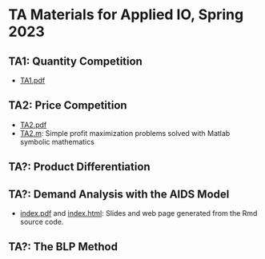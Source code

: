 # TA Materials for Applied IO, Spring 2023

## TA1: Quantity Competition
- [TA1.pdf](https://github.com/conghanzheng/Applied_IO_TA/blob/ccb87c854b9e67ec79e4ecd47840d879c325ef27/TA1.pdf)

## TA2: Price Competition
- [TA2.pdf](https://github.com/conghanzheng/Applied_IO_TA/blob/ccb87c854b9e67ec79e4ecd47840d879c325ef27/TA2.pdf)
- [TA2.m](https://github.com/conghanzheng/Applied_IO_TA/blob/ccb87c854b9e67ec79e4ecd47840d879c325ef27/TA2.m): Simple profit maximization problems solved with Matlab symbolic mathematics

## TA?: Product Differentiation

## TA?: Demand Analysis with the AIDS Model
- [index.pdf](https://github.com/conghanzheng/Applied_IO_TA/blob/ccb87c854b9e67ec79e4ecd47840d879c325ef27/docs/index.pdf) and [index.html](https://conghanzheng.github.io/Applied_IO_TA/): Slides and web page generated from the Rmd source code. 

## TA?: The BLP Method